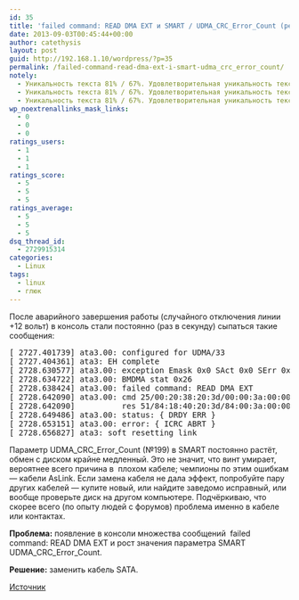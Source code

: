 ```yaml
---
id: 35
title: 'failed command: READ DMA EXT и SMART / UDMA_CRC_Error_Count (решено)'
date: 2013-09-03T00:45:44+00:00
author: catethysis
layout: post
guid: http://192.168.1.10/wordpress/?p=35
permalink: /failed-command-read-dma-ext-i-smart-udma_crc_error_count/
notely:
  - Уникальность текста 81% / 67%. Удовлетворительная уникальность текста. Возможно, рерайт.
  - Уникальность текста 81% / 67%. Удовлетворительная уникальность текста. Возможно, рерайт.
  - Уникальность текста 81% / 67%. Удовлетворительная уникальность текста. Возможно, рерайт.
wp_noextrenallinks_mask_links:
  - 0
  - 0
  - 0
ratings_users:
  - 1
  - 1
  - 1
ratings_score:
  - 5
  - 5
  - 5
ratings_average:
  - 5
  - 5
  - 5
dsq_thread_id:
  - 2729915314
categories:
  - Linux
tags:
  - linux
  - глюк
---
```

После аварийного завершения работы (случайного отключения линии +12 вольт) в консоль стали постоянно (раз в секунду) сыпаться такие сообщения:

<pre>[ 2727.401739] ata3.00: configured for UDMA/33
[ 2727.404361] ata3: EH complete
[ 2728.630577] ata3.00: exception Emask 0x0 SAct 0x0 SErr 0x0 action 0x6
[ 2728.634722] ata3.00: BMDMA stat 0x26
[ 2728.638424] ata3.00: failed command: READ DMA EXT
[ 2728.642090] ata3.00: cmd 25/00:20:38:20:3d/00:00:3a:00:00/e0 tag 0 dma 16384 in
[ 2728.642090]          res 51/84:18:40:20:3d/84:00:3a:00:00/e0 Emask 0x30 (host bus error)
[ 2728.649486] ata3.00: status: { DRDY ERR }
[ 2728.653151] ata3.00: error: { ICRC ABRT }
[ 2728.656827] ata3: soft resetting link</pre>

Параметр UDMA\_CRC\_Error_Count (№199) в SMART постоянно растёт, обмен с диском крайне медленный. Это не значит, что винт умирает, вероятнее всего причина в  плохом кабеле; чемпионы по этим ошибкам &#8212; кабели AsLink. Если замена кабеля не дала эффект, попробуйте пару других кабелей &#8212; купите новый, или найдите заведомо исправный, или вообще проверьте диск на другом компьютере. Подчёркиваю, что скорее всего (по опыту людей с форумов) проблема именно в кабеле или контактах.

****Проблема**:** появление в консоли множества сообщений  failed command: READ DMA EXT и рост значения параметра SMART UDMA\_CRC\_Error_Count.

**Решение:** заменить кабель SATA.

<a target="_blank" rel="nofollow" href="http://catethysis.ru/goto/http://forum.ixbt.com/topic.cgi?id=11:37977" >Источник</a>